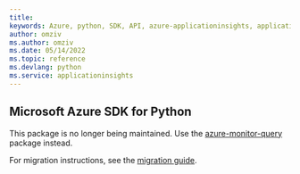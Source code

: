 ```yaml
---
title: 
keywords: Azure, python, SDK, API, azure-applicationinsights, applicationinsights
author: omziv
ms.author: omziv
ms.date: 05/14/2022
ms.topic: reference
ms.devlang: python
ms.service: applicationinsights
---
```

## Microsoft Azure SDK for Python

This package is no longer being maintained. Use the [azure-monitor-query](https://pypi.org/project/azure-monitor-query/) package instead.

For migration instructions, see the [migration guide](https://aka.ms/azsdk/python/migrate/ai-to-monitor-query).
